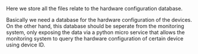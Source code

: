Here we store all the files relate to the hardware configuration database.

Basically we need a database for the hardware configuration of the devices. On the other hand, this database should be seperate from the monitoring system, only exposing the data via a python micro service that allows the monitoring system to query the hardware configuration of certain device using device ID.
